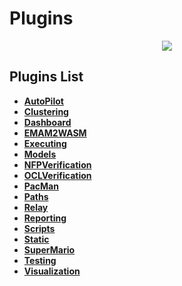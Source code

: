 # Plugins
<p align="center">
    <img src="https://img.shields.io/badge/Last_Updated-2018--10--03-blue.svg?longCache=true&style=flat-square"/>
</p>

## Plugins List
* [**AutoPilot**](autopilot)
* [**Clustering**](clustering)
* [**Dashboard**](dashboard)
* [**EMAM2WASM**](emam2wasm)
* [**Executing**](executing)
* [**Models**](models)
* [**NFPVerification**](nfpverification)
* [**OCLVerification**](oclverification)
* [**PacMan**](pacman)
* [**Paths**](paths)
* [**Relay**](relay)
* [**Reporting**](reporting)
* [**Scripts**](scripts)
* [**Static**](static)
* [**SuperMario**](supermario)
* [**Testing**](testing)
* [**Visualization**](visualization)